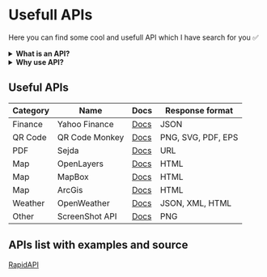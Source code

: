 # Usefull APIs

Here you can find some cool and usefull API which I have search for you ✅

<details>
  <summary><b>What is an API?</b></summary>
  Application programming interface, an software solution which enable two applications to <b>talk together</b>. In our case, your application will <b>request</b> one of the site below and get an response in the <b>specified format</b>.
</details>
<details>
  <summary><b>Why use API?</b></summary>
  - APIs provide a huge amount of functionality, which can be used to develop your own applications or websites.<br>
  - APIs make your work faster and make the entire workflow smoother.<br>
  - APIs provide greater flexibility in delivering services and allows them to be shared and distributed more easily.
</details>

## Useful APIs

| Category | Name           | Docs                                                          | Response format              |
|----------|----------------|---------------------------------------------------------------|------------------------------|
| Finance  | Yahoo Finance  | [Docs](https://www.yahoofinanceapi.com/)                      | JSON                         |
| QR Code  | QR Code Monkey | [Docs](https://www.qrcode-monkey.com/qr-code-api-with-logo/)  | PNG, SVG, PDF, EPS           |
| PDF      | Sejda          | [Docs](https://www.sejda.com/developers#web-open-files)       | URL                          |
| Map      | OpenLayers     | [Docs](https://openlayers.org/)                               | HTML                         |
| Map      | MapBox         | [Docs](https://docs.mapbox.com/)                              | HTML                         |
| Map      | ArcGis         | [Docs](https://developers.arcgis.com/javascript/latest/)      | HTML                         |
| Weather  | OpenWeather    | [Docs](https://openweathermap.org/)                           | JSON, XML, HTML              |
| Other    | ScreenShot API | [Docs](https://docs.screenshotapi.net/?ref=redirect)          | PNG                          |

## APIs list with examples and source

[RapidAPI](https://rapidapi.com/hub)
